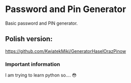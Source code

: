 # Password and Pin Generator
Basic password and PIN generator.
## Polish version:
https://github.com/KwiatekMiki/GeneratorHaselOrazPinow
### Important information
I am trying to learn python so.... 😳
